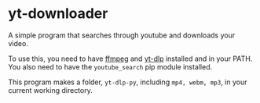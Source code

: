 # yt-downloader
A simple program that searches through youtube and downloads your video.

To use this, you need to have [ffmpeg](https://ffmpeg.org/) and [yt-dlp](https://github.com/yt-dlp/yt-dlp) installed and in your PATH.
You also need to have the `youtube_search` pip module installed.

This program makes a folder, `yt-dlp-py`, including `mp4, webm, mp3`, in your current working directory.
